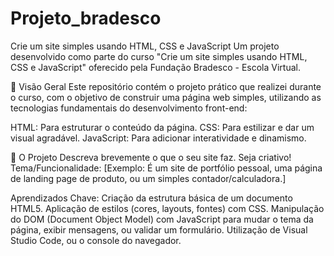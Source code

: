 # Projeto_bradesco
Crie um site simples usando HTML, CSS e JavaScript
Um projeto desenvolvido como parte do curso "Crie um site simples usando HTML, CSS e JavaScript" oferecido pela Fundação Bradesco - Escola Virtual.

🌟 Visão Geral
Este repositório contém o projeto prático que realizei durante o curso, com o objetivo de construir uma página web simples, utilizando as tecnologias fundamentais do desenvolvimento front-end:

HTML: Para estruturar o conteúdo da página.
CSS: Para estilizar e dar um visual agradável.
JavaScript: Para adicionar interatividade e dinamismo.

🚀 O Projeto
Descreva brevemente o que o seu site faz. Seja criativo!
Tema/Funcionalidade: [Exemplo: É um site de portfólio pessoal, uma página de landing page de produto, ou um simples contador/calculadora.]

Aprendizados Chave:
Criação da estrutura básica de um documento HTML5.
Aplicação de estilos (cores, layouts, fontes) com CSS.
Manipulação do DOM (Document Object Model) com JavaScript para mudar o tema da página, exibir mensagens, ou validar um formulário.
Utilização de Visual Studio Code, ou o console do navegador.
